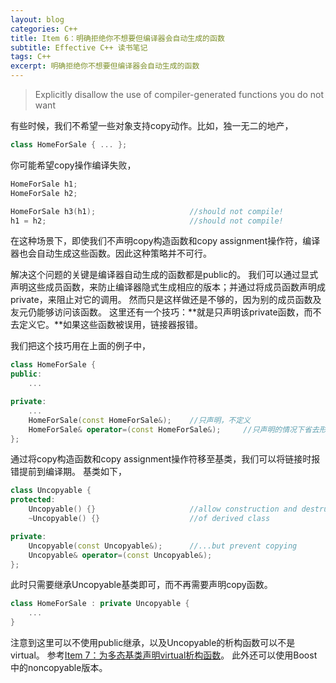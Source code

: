 ```yaml
---
layout: blog
categories: C++
title: Item 6：明确拒绝你不想要但编译器会自动生成的函数
subtitle: Effective C++ 读书笔记
tags: C++
excerpt: 明确拒绝你不想要但编译器会自动生成的函数
---
```


> Explicitly disallow the use of compiler-generated functions you do not want

有些时候，我们不希望一些对象支持copy动作。比如，独一无二的地产，

```cpp
class HomeForSale { ... };
```

你可能希望copy操作编译失败，

```cpp
HomeForSale h1;
HomeForSale h2;

HomeForSale h3(h1);                     //should not compile!
h1 = h2;                                //should not compile!
```

在这种场景下，即使我们不声明copy构造函数和copy
assignment操作符，编译器也会自动生成这些函数。因此这种策略并不可行。

解决这个问题的关键是编译器自动生成的函数都是public的。
我们可以通过显式声明这些成员函数，来防止编译器隐式生成相应的版本；并通过将成员函数声明成private，来阻止对它的调用。
然而只是这样做还是不够的，因为别的成员函数及友元仍能够访问该函数。
这里还有一个技巧：**就是只声明该private函数，而不去定义它。**如果这些函数被误用，链接器报错。

我们把这个技巧用在上面的例子中，

```cpp
class HomeForSale {
public:
    ...

private:
    ...
    HomeForSale(const HomeForSale&);    //只声明，不定义
    HomeForSale& operator=(const HomeForSale&);     //只声明的情况下省去形参
};
```

通过将copy构造函数和copy assignment操作符移至基类，我们可以将链接时报错提前到编译期。
基类如下，

```cpp
class Uncopyable {
protected:
    Uncopyable() {}                     //allow construction and destruction
    ~Uncopyable() {}                    //of derived class

private:
    Uncopyable(const Uncopyable&);      //...but prevent copying
    Uncopyable& operator=(const Uncopyable&);
};
```

此时只需要继承Uncopyable基类即可，而不再需要声明copy函数。

```cpp
class HomeForSale : private Uncopyable {
    ...
}
```

注意到这里可以不使用public继承，以及Uncopyable的析构函数可以不是virtual。
参考[Item 7：为多态基类声明virtual析构函数](/2016/01/26/2016-01-26-effective-7.html)。
此外还可以使用Boost中的noncopyable版本。
